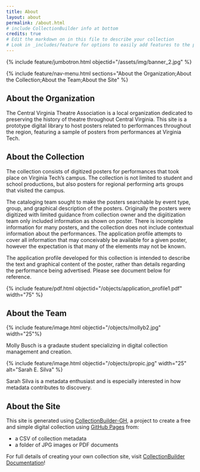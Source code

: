```yaml
---
title: About
layout: about
permalink: /about.html
# include CollectionBuilder info at bottom
credits: true
# Edit the markdown on in this file to describe your collection
# Look in _includes/feature for options to easily add features to the page
---
```


{% include feature/jumbotron.html objectid="/assets/img/banner_2.jpg" %}

{% include feature/nav-menu.html sections="About the Organization;About the Collection;About the Team;About the Site" %}

## About the Organization
  The Central Virginia Theatre Association is a local organization dedicated to preserving the history of theatre throughout Central Virginia. This site is a prototype digital library to host posters related to performances throughout the region, featuring a sample of posters from performances at Virginia Tech.

## About the Collection

  The collection consists of digitized posters for performances that took place on Virginia Tech’s campus. The collection is not limited to student and school productions, but also posters for regional performing arts groups that visited the campus. 
  
  The cataloging team sought to make the posters searchable by event type, group, and graphical description of the posters. Originally the posters were digitized with limited guidance from collection owner and the digiitization team only included information as shown on poster. There is incomplete information for many posters, and the collection does not include contextual information about the performances. The application profile attempts to cover all information that may conceivably be available for a given poster, however the expectation is that many of the elements may not be known. 
  
  The application profile developed for this collection is intended to describe the text and graphical content of the poster, rather than details regarding the performance being advertised. Please see document below for reference.

{% include feature/pdf.html objectid="/objects/application_profile1.pdf" width="75" %}

## About the Team

{% include feature/image.html objectid="/objects/mollyb2.jpg" width="25"%}

Molly Busch is a gradaute student specializing in digital collection management and creation.

{% include feature/image.html objectid="/objects/propic.jpg" width="25" alt="Sarah E. Silva" %}

Sarah Silva is a metadata enthusiast and is especially interested in how metadata contributes to discovery. 


## About the Site

This site is generated using [CollectionBuilder-GH](https://collectionbuilding.github.io/gh/), a project to create a free and simple digital collection using [GitHub Pages](https://pages.github.com/) from: 

- a CSV of collection metadata
- a folder of JPG images or PDF documents

For full details of creating your own collection site, visit [CollectionBuilder Documentation](https://collectionbuilder.github.io/cb-docs/)!

